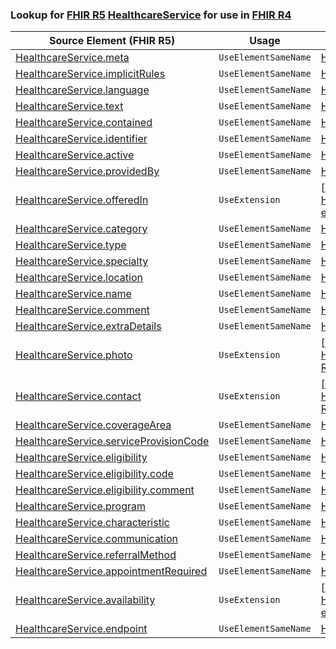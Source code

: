 ### Lookup for [FHIR R5](https://hl7.org/fhir/R5/) [HealthcareService](https://hl7.org/fhir/R5/HealthcareService.html) for use in [FHIR R4](https://hl7.org/fhir/R4/)

| Source Element (FHIR R5) | Usage | Target |
| -------------- | ----- | ------ |
| [HealthcareService.meta](https://hl7.org/fhir/R5/HealthcareService.html#resource) | `UseElementSameName` | [HealthcareService.meta](https://hl7.org/fhir/R4/HealthcareService.html#resource) |
| [HealthcareService.implicitRules](https://hl7.org/fhir/R5/HealthcareService.html#resource) | `UseElementSameName` | [HealthcareService.implicitRules](https://hl7.org/fhir/R4/HealthcareService.html#resource) |
| [HealthcareService.language](https://hl7.org/fhir/R5/HealthcareService.html#resource) | `UseElementSameName` | [HealthcareService.language](https://hl7.org/fhir/R4/HealthcareService.html#resource) |
| [HealthcareService.text](https://hl7.org/fhir/R5/HealthcareService.html#resource) | `UseElementSameName` | [HealthcareService.text](https://hl7.org/fhir/R4/HealthcareService.html#resource) |
| [HealthcareService.contained](https://hl7.org/fhir/R5/HealthcareService.html#resource) | `UseElementSameName` | [HealthcareService.contained](https://hl7.org/fhir/R4/HealthcareService.html#resource) |
| [HealthcareService.identifier](https://hl7.org/fhir/R5/HealthcareService.html#resource) | `UseElementSameName` | [HealthcareService.identifier](https://hl7.org/fhir/R4/HealthcareService.html#resource) |
| [HealthcareService.active](https://hl7.org/fhir/R5/HealthcareService.html#resource) | `UseElementSameName` | [HealthcareService.active](https://hl7.org/fhir/R4/HealthcareService.html#resource) |
| [HealthcareService.providedBy](https://hl7.org/fhir/R5/HealthcareService.html#resource) | `UseElementSameName` | [HealthcareService.providedBy](https://hl7.org/fhir/R4/HealthcareService.html#resource) |
| [HealthcareService.offeredIn](https://hl7.org/fhir/R5/HealthcareService.html#resource) | `UseExtension` | [http://hl7.org/fhir/5.0/StructureDefinition/extension-HealthcareService.offeredIn](StructureDefinition-ext-R5-HealthcareService.offeredIn.html) |
| [HealthcareService.category](https://hl7.org/fhir/R5/HealthcareService.html#resource) | `UseElementSameName` | [HealthcareService.category](https://hl7.org/fhir/R4/HealthcareService.html#resource) |
| [HealthcareService.type](https://hl7.org/fhir/R5/HealthcareService.html#resource) | `UseElementSameName` | [HealthcareService.type](https://hl7.org/fhir/R4/HealthcareService.html#resource) |
| [HealthcareService.specialty](https://hl7.org/fhir/R5/HealthcareService.html#resource) | `UseElementSameName` | [HealthcareService.specialty](https://hl7.org/fhir/R4/HealthcareService.html#resource) |
| [HealthcareService.location](https://hl7.org/fhir/R5/HealthcareService.html#resource) | `UseElementSameName` | [HealthcareService.location](https://hl7.org/fhir/R4/HealthcareService.html#resource) |
| [HealthcareService.name](https://hl7.org/fhir/R5/HealthcareService.html#resource) | `UseElementSameName` | [HealthcareService.name](https://hl7.org/fhir/R4/HealthcareService.html#resource) |
| [HealthcareService.comment](https://hl7.org/fhir/R5/HealthcareService.html#resource) | `UseElementSameName` | [HealthcareService.comment](https://hl7.org/fhir/R4/HealthcareService.html#resource) |
| [HealthcareService.extraDetails](https://hl7.org/fhir/R5/HealthcareService.html#resource) | `UseElementSameName` | [HealthcareService.extraDetails](https://hl7.org/fhir/R4/HealthcareService.html#resource) |
| [HealthcareService.photo](https://hl7.org/fhir/R5/HealthcareService.html#resource) | `UseExtension` | [http://hl7.org/fhir/5.0/StructureDefinition/extension-HealthcareService.photo](StructureDefinition-ext-R5-HealthcareService.photo.html) |
| [HealthcareService.contact](https://hl7.org/fhir/R5/HealthcareService.html#resource) | `UseExtension` | [http://hl7.org/fhir/5.0/StructureDefinition/extension-HealthcareService.contact](StructureDefinition-ext-R5-HealthcareService.contact.html) |
| [HealthcareService.coverageArea](https://hl7.org/fhir/R5/HealthcareService.html#resource) | `UseElementSameName` | [HealthcareService.coverageArea](https://hl7.org/fhir/R4/HealthcareService.html#resource) |
| [HealthcareService.serviceProvisionCode](https://hl7.org/fhir/R5/HealthcareService.html#resource) | `UseElementSameName` | [HealthcareService.serviceProvisionCode](https://hl7.org/fhir/R4/HealthcareService.html#resource) |
| [HealthcareService.eligibility](https://hl7.org/fhir/R5/HealthcareService.html#resource) | `UseElementSameName` | [HealthcareService.eligibility](https://hl7.org/fhir/R4/HealthcareService.html#resource) |
| [HealthcareService.eligibility.code](https://hl7.org/fhir/R5/HealthcareService.html#resource) | `UseElementSameName` | [HealthcareService.eligibility.code](https://hl7.org/fhir/R4/HealthcareService.html#resource) |
| [HealthcareService.eligibility.comment](https://hl7.org/fhir/R5/HealthcareService.html#resource) | `UseElementSameName` | [HealthcareService.eligibility.comment](https://hl7.org/fhir/R4/HealthcareService.html#resource) |
| [HealthcareService.program](https://hl7.org/fhir/R5/HealthcareService.html#resource) | `UseElementSameName` | [HealthcareService.program](https://hl7.org/fhir/R4/HealthcareService.html#resource) |
| [HealthcareService.characteristic](https://hl7.org/fhir/R5/HealthcareService.html#resource) | `UseElementSameName` | [HealthcareService.characteristic](https://hl7.org/fhir/R4/HealthcareService.html#resource) |
| [HealthcareService.communication](https://hl7.org/fhir/R5/HealthcareService.html#resource) | `UseElementSameName` | [HealthcareService.communication](https://hl7.org/fhir/R4/HealthcareService.html#resource) |
| [HealthcareService.referralMethod](https://hl7.org/fhir/R5/HealthcareService.html#resource) | `UseElementSameName` | [HealthcareService.referralMethod](https://hl7.org/fhir/R4/HealthcareService.html#resource) |
| [HealthcareService.appointmentRequired](https://hl7.org/fhir/R5/HealthcareService.html#resource) | `UseElementSameName` | [HealthcareService.appointmentRequired](https://hl7.org/fhir/R4/HealthcareService.html#resource) |
| [HealthcareService.availability](https://hl7.org/fhir/R5/HealthcareService.html#resource) | `UseExtension` | [http://hl7.org/fhir/5.0/StructureDefinition/extension-HealthcareService.availability](StructureDefinition-ext-R5-HealthcareService.availability.html) |
| [HealthcareService.endpoint](https://hl7.org/fhir/R5/HealthcareService.html#resource) | `UseElementSameName` | [HealthcareService.endpoint](https://hl7.org/fhir/R4/HealthcareService.html#resource) |
